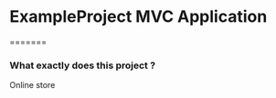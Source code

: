 # ExampleProject MVC Application
=======
 

### What exactly does this project ? ###
 
Online store
 

